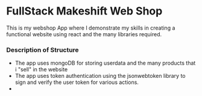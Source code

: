 # FullStack Makeshift Web Shop

This is my webshop App where I demonstrate my skills in creating a functional website
using react and the many libraries required.

### Description of Structure

* The app uses mongoDB for storing userdata 
    and the many products that i "sell" in the website
* The app uses token authentication using the jsonwebtoken 
    library to sign and verify the user token for various actions.
* 
